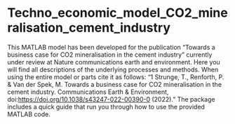 # Techno_economic_model_CO2_mineralisation_cement_industry

This MATLAB model has been developed for the publication “Towards a business case for CO2 mineralisation in the cement industry” currently under review at Nature communications earth and environment. Here you will find all descriptions of the underlying processes and methods. 
When using the entire model or parts cite it as follows: “1	Strunge, T., Renforth, P. & Van der Spek, M. Towards a business case for CO2 mineralisation in the cement industry. Communications Earth & Environment, doi:https://doi.org/10.1038/s43247-022-00390-0 (2022).”
The package includes a quick guide that run you through how to use the provided MATLAB code. 
